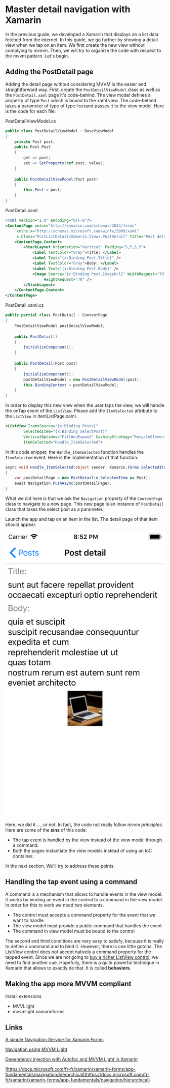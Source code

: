 # Master detail navigation with Xamarin

In the previous guide, we developed a Xamarin that displays on a list data fetched from the internet. In this guide, we go further by showing a detail view when we tap on an item. We first create the new view without complying to mvmm. Then, we will try to organize the code with respect to the mvvm pattern. Let's begin.

## Adding the PostDetail page

Adding the detail page without considering MVVM is the easier and straightforward way. First, create the `PostDetailViewModel` class as well as the `PostDetail.xaml` page it's code-behind. The view model defines a property of type `Post` which is bound to the xaml view. The code-behind takes a parameter of type of type `Post`and passes it to the view model. Here is the code for each file:

PostDetailViewModel.cs

```cs
public class PostDetailViewModel : BaseViewModel
{
    private Post post;
    public Post Post
    {
        get => post;
        set => SetProperty(ref post, value);
    }

    public PostDetailViewModel(Post post)
    {
        this.Post = post;
    }
}
```

PostDetail.xaml

```xml
<?xml version="1.0" encoding="UTF-8"?>
<ContentPage xmlns="http://xamarin.com/schemas/2014/forms"
     xmlns:x="http://schemas.microsoft.com/winfx/2009/xaml"
     x:Class="PostListDetailsXamarin.Views.PostDetail" Title="Post detail">
    <ContentPage.Content>
        <StackLayout Orientation="Vertical" Padding="5,5,5,5">
            <Label TextColor="Gray">Title: </Label>
            <Label Text="{x:Binding Post.Title}" />
            <Label TextColor="Gray">Body: </Label>
            <Label Text="{x:Binding Post.Body}" />
            <Image Source="{x:Binding Post.ImageUrl}" WidthRequest="70"
                 HeightRequest="70" />
        </StackLayout>
    </ContentPage.Content>
</ContentPage>
```

PostDetail.xaml.cs

```cs
public partial class PostDetail : ContentPage
{
    PostDetailViewModel postDetailViewModel;

    public PostDetail()
    {
        InitializeComponent();
    }

    public PostDetail(Post post)
    {
        InitializeComponent();
        postDetailViewModel = new PostDetailViewModel(post);
        this.BindingContext = postDetailViewModel;
    }
}
```

In order to display this new view when the user taps the view, we will handle the onTap event of the `ListView`. Please add the `ItemSelected` attribute to the `ListView` in ItemListPage.xaml.

```xml
<ListView ItemsSource="{x:Binding Posts}"
        SelectedItem="{x:Binding SelectPost}"
        VerticalOptions="FillAndExpand" CachingStrategy="RecycleElement"
        ItemSelected="Handle_ItemSelected">
```

In this code snippet, the `Handle_ItemSelected` function handles the `ItemSelected` event. Here is the implementation of that function:

```cs
async void Handle_ItemSelected(object sender, Xamarin.Forms.SelectedItemChangedEventArgs e)
{
    var postDetailPage = new PostDetail(e.SelectedItem as Post);
    await Navigation.PushAsync(postDetailPage);
}
```

What we did here is that we ask the `Navigation` property of the `ContentPage` class to navigate to a new page. This new page is an instance of `PostDetail` class that takes the select post as a parameter.

Launch the app and tap on an item in the list. The detail page of that item should appear.

![spoiler](./assets/post-detail.png)

Here, we did it ..., or not. In fact, the code not really follow mvvm _principles_. Here are some of the **sins** of this code:

* The tap event is handled by the view instead of the view model through a command.
* Both the pages instantiate the view models instead of using an IoC container.

In the next section, We'll try to address these points.

## Handling the tap event using a command

A command is a mechanism that allows to handle events in the view model. It works by binding an event in the control to a command in the view model. In order for this to work we need two elements.

* The control must accepts a command property for the event that we want to handle
* The view model must provide a public command that handles the event
* The command in view model must be bound to the control

The second and third conditions are very easy to satisfy, because it is really to define a command and to bind it. However, there is one little gotcha. The ListView control does not accept natively a command property for the tapped event. Since we are not going to [buy a richer ListView control](https://www.telerik.com/purchase/xamarin-ui), we need to find another cue. Hopefully, there is a quite powerful technique in Xamarin that allows to exactly do that. It is called **behaviors**.

## Making the app more MVVM compliant

Install extensions

* MVVLlight
* mvvmlight.xamarinforms

## Links

[A simple Navigation Service for Xamarin.Forms](https://mallibone.com/post/a-simple-navigation-service-for-xamarinforms?mode=edit)

[Navigation using MVVM Light](https://wolfprogrammer.com/2016/07/22/navigation-using-mvvm-light/)

[Dependency injection with Autofac and MVVM Light in Xamarin](https://www.chipsncookies.com/2016/dependency-injection-with-autofac-and-mvvm-light-in-xamarin/)

[https://docs.microsoft.com/fr-fr/xamarin/xamarin-forms/app-fundamentals/navigation/hierarchical](https://docs.microsoft.com/fr-fr/xamarin/xamarin-forms/app-fundamentals/navigation/hierarchical)
